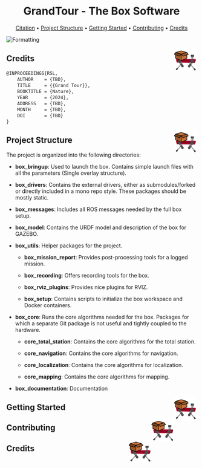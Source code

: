 <h1 style="text-align: center;">GrandTour - The Box Software</h1>

<p align="center">
  <a href="#citation">Citation</a> •
  <a href="#project-structure">Project Structure</a> •
  <a href="#getting-started">Getting Started</a> •
  <a href="#contributing">Contributing</a> •
  <a href="#credits">Credits</a>
    
  ![Formatting](https://github.com/leggedrobotics/wild_visual_navigation/actions/workflows/formatting.yml/badge.svg)
</p>

<img align="right" width="60" height="60" src="https://github.com/leggedrobotics/grand_tour_box/blob/main/box_documentation/images/icon.png" alt="Citation">
<h2 id="citation">
Credits
</h2>

```
@INPROCEEDINGS{RSL, 
    AUTHOR    = {TBD}, 
    TITLE     = {{Grand Tour}}, 
    BOOKTITLE = {Nature}, 
    YEAR      = {2024}, 
    ADDRESS   = {TBD}, 
    MONTH     = {TBD}, 
    DOI       = {TBD} 
} 
```

<img align="right" width="60" height="60" src="https://github.com/leggedrobotics/grand_tour_box/blob/main/box_documentation/images/icon.png" alt="GrandTour">
<h2 id="project-structure">
Project Structure
</h2>

The project is organized into the following directories:

- **box_bringup**: Used to launch the box. Contains simple launch files with all the parameters (Single overlay structure).

- **box_drivers**: Contains the external drivers, either as submodules/forked or directly included in a mono repo style. These packages should be mostly static.

- **box_messages**: Includes all ROS messages needed by the full box setup.

- **box_model**: Contains the URDF model and description of the box for GAZEBO.

- **box_utils**: Helper packages for the project.

  - **box_mission_report**: Provides post-processing tools for a logged mission.

  - **box_recording**: Offers recording tools for the box.

  - **box_rviz_plugins**: Provides nice plugins for RVIZ.

  - **box_setup**: Contains scripts to initialize the box workspace and Docker containers.

- **box_core**: Runs the core algorithms needed for the box. Packages for which a separate Git package is not useful and tightly coupled to the hardware.

  - **core_total_station**: Contains the core algorithms for the total station.

  - **core_navigation**: Contains the core algorithms for navigation.

  - **core_localization**: Contains the core algorithms for localization.

  - **core_mapping**: Contains the core algorithms for mapping.

- **box_documentation**: Documentation

<img align="right" width="60" height="60" src="https://github.com/leggedrobotics/grand_tour_box/blob/main/box_documentation/images/icon.png" alt="GrandTour">
<h2 id="getting-started">
Getting Started
</h2>

<img align="right" width="60" height="60" src="https://github.com/leggedrobotics/grand_tour_box/blob/main/box_documentation/images/icon.png" alt="GrandTour">
<h2 id="contributing">
Contributing
</h2>

<img align="right" width="60" height="60" src="https://github.com/leggedrobotics/grand_tour_box/blob/main/box_documentation/images/icon.png" alt="GrandTour">
<h2 id="credits">
Credits
</h2>
